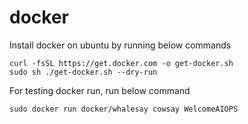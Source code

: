 # docker

Install docker on ubuntu by running below commands

```
curl -fsSL https://get.docker.com -o get-docker.sh
sudo sh ./get-docker.sh --dry-run
```

For testing docker run, run below command
```
sudo docker run docker/whalesay cowsay WelcomeAIOPS
```

